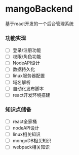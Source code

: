 # mangoBackend
基于react开发的一个后台管理系统

### 功能实现

- [ ] 登录/注册功能
- [ ] 权限/角色功能
- [ ] NodeAPI设计
- [ ] 数据持久化
- [ ] linux服务器配置
- [ ] 域名解析
- [ ] 自动化发布脚本
- [ ] react开发环境搭建

### 知识点储备

- [ ] react全家桶
- [ ] nodeAPI设计
- [ ] linux相关知识
- [ ] mongoDB相关知识
- [ ] webpack相关知识